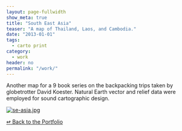 ```yaml
---
layout: page-fullwidth
show_meta: true
title: "South East Asia"
teaser: "A map of Thailand, Laos, and Cambodia."
date: "2013-01-01"
tags:
  - carto print 
category:
  - work
header: no
permalink: "/work/"
---
```



Another map for a 9 book series on the backpacking trips taken by globetrotter David Koester. Natural Earth vector and relief data were employed for sound cartographic design.


  <a href="{{site.url}}{{site.baseurl}}/images/se-asia.jpg" target="_blank">
    <img class="portfolio" src="{{site.url}}{{site.baseurl}}/images/se-asia.jpg" alt="se-asia.jpg">
  </a>



[<span class="back-arrow">&#8619;</span> Back to the Portfolio](/work/work.md)